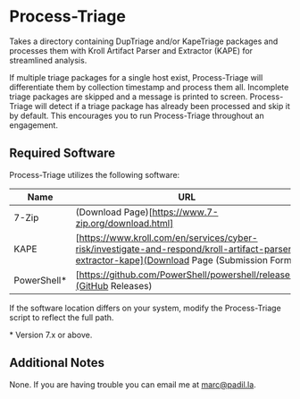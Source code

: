 # Process-Triage

Takes a directory containing DupTriage and/or KapeTriage packages and processes them with Kroll Artifact Parser and Extractor (KAPE) for streamlined analysis.

If multiple triage packages for a single host exist, Process-Triage will differentiate them by collection timestamp and process them all. Incomplete triage packages are skipped and a message is printed to screen. Process-Triage will detect if a triage package has already been processed and skip it by default. This encourages you to run Process-Triage throughout an engagement.

## Required Software

Process-Triage utilizes the following software:

|Name|URL|Expected Location|
|----|----|----|
|7-Zip|(Download Page)[https://www.7-zip.org/download.html]|`C:\Program Files\7-Zip\7z.exe`|
|KAPE|[https://www.kroll.com/en/services/cyber-risk/investigate-and-respond/kroll-artifact-parser-extractor-kape](Download Page (Submission Form)|`C:\tools\KAPE\kape.exe`|
|PowerShell*|[https://github.com/PowerShell/powershell/releases](GitHub Releases)||

If the software location differs on your system, modify the Process-Triage script to reflect the full path.

\* Version 7.x or above.

## Additional Notes

None. If you are having trouble you can email me at [marc@padil.la](mailto:marc@padil.la).
